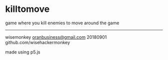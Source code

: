 # killtomove
game where you kill enemies to move around the game



---
wisemonkey
oranbusiness@gmail.com
20180901
github.com/wisehackermonkey

made using p5.js




